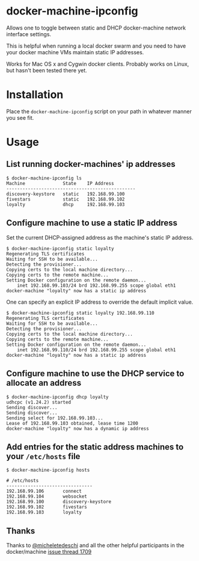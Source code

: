 # docker-machine-ipconfig
Allows one to toggle between static and DHCP docker-machine network interface settings.

This is helpful when running a local docker swarm and you need to have your docker machine VMs maintain static IP addresses.

Works for Mac OS x and Cygwin docker clients. Probably works on Linux, but hasn't been tested there yet.

# Installation
Place the `docker-machine-ipconfig` script on your path in whatever manner you see fit.

# Usage
## List running docker-machines' ip addresses
```
$ docker-machine-ipconfig ls
Machine              State    IP Address
------------------------------------------------
discovery-keystore   static   192.168.99.100
fivestars            static   192.168.99.102
loyalty              dhcp     192.168.99.103
```

## Configure machine to use a static IP address
Set the current DHCP-assigned address as the machine's static IP address.
```
$ docker-machine-ipconfig static loyalty
Regenerating TLS certificates
Waiting for SSH to be available...
Detecting the provisioner...
Copying certs to the local machine directory...
Copying certs to the remote machine...
Setting Docker configuration on the remote daemon...
    inet 192.168.99.103/24 brd 192.168.99.255 scope global eth1
docker-machine "loyalty" now has a static ip address
```

One can specify an explicit IP address to override the default implicit value.
```
$ docker-machine-ipconfig static loyalty 192.168.99.110
Regenerating TLS certificates
Waiting for SSH to be available...
Detecting the provisioner...
Copying certs to the local machine directory...
Copying certs to the remote machine...
Setting Docker configuration on the remote daemon...
    inet 192.168.99.110/24 brd 192.168.99.255 scope global eth1
docker-machine "loyalty" now has a static ip address
```

## Configure machine to use the DHCP service to allocate an address
```
$ docker-machine-ipconfig dhcp loyalty
udhcpc (v1.24.2) started
Sending discover...
Sending discover...
Sending select for 192.168.99.103...
Lease of 192.168.99.103 obtained, lease time 1200
docker-machine "loyalty" now has a dynamic ip address
```

## Add entries for the static address machines to your `/etc/hosts` file
```
$ docker-machine-ipconfig hosts

# /etc/hosts
--------------------------------
192.168.99.106       connect
192.168.99.104       websocket
192.168.99.100       discovery-keystore
192.168.99.102       fivestars
192.168.99.103       loyalty
```

## Thanks

Thanks to [@micheletedeschi](https://github.com/micheletedeschi) and all the other helpful participants in the docker/machine [issue thread 1709](https://github.com/docker/machine/issues/1709)
